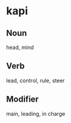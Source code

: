 kapi
===

Noun
---

head, mind

Verb
---

lead, control, rule, steer

Modifier
---

main, leading, in charge